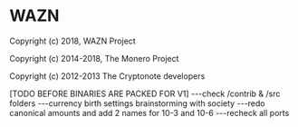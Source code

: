 # WAZN

Copyright (c) 2018, WAZN Project

Copyright (c) 2014-2018, The Monero Project

Copyright (c) 2012-2013 The Cryptonote developers





[TODO BEFORE BINARIES ARE PACKED FOR V1]
---check /contrib & /src folders
---currency birth settings brainstorming with society
---redo canonical amounts and add 2 names for 10-3 and 10-6
---recheck all ports
